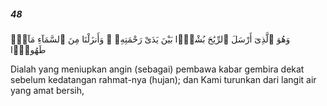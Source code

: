##### 48

<span class="ayah">وَهُوَ ٱلَّذِىٓ أَرْسَلَ ٱلرِّيَٰحَ بُشْرًۢا بَيْنَ يَدَىْ رَحْمَتِهِۦ ۚ وَأَنزَلْنَا مِنَ ٱلسَّمَآءِ مَآءًۭ طَهُورًۭا</span>

<span class="ayah_translation">Dialah yang meniupkan angin (sebagai) pembawa kabar gembira dekat sebelum kedatangan rahmat-nya (hujan); dan Kami turunkan dari langit air yang amat bersih,</span>
